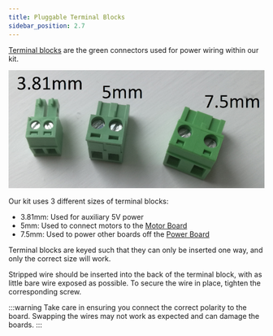 ```yaml
---
title: Pluggable Terminal Blocks
sidebar_position: 2.7
---
```


[Terminal blocks](https://uk.farnell.com/-/1757019/-/dp/3705353) are the green connectors used for power wiring within our kit.

![Terminal blocks](../assets/img/assembly/terminal-blocks.png)

Our kit uses 3 different sizes of terminal blocks:

-   3.81mm: Used for auxiliary 5V power
-   5mm: Used to connect motors to the [Motor Board](./motor-board)
-   7.5mm: Used to power other boards off the [Power Board](./power-board)

Terminal blocks are keyed such that they can only be inserted one way, and only the correct size will work.

Stripped wire should be inserted into the back of the terminal block, with as little bare wire exposed as possible. To secure the wire in place, tighten the corresponding screw.

:::warning
Take care in ensuring you connect the correct polarity to the board. Swapping the wires may not work as expected and can damage the boards.
:::


